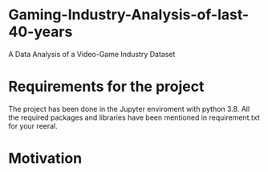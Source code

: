 # Gaming-Industry-Analysis-of-last-40-years
A Data Analysis of a Video-Game Industry Dataset

# Requirements for the project
The project has been done in the Jupyter enviroment with python 3.8. All the required packages and libraries have been mentioned in requirement.txt for your reeral.

# Motivation


